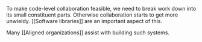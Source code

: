To make code-level collaboration feasible, we need to break work down into its
small constituent parts. Otherwise collaboration starts to get more unwieldy.
[[Software libraries]] are an important aspect of this.

Many [[Aligned organizations]] assist with building such systems.
